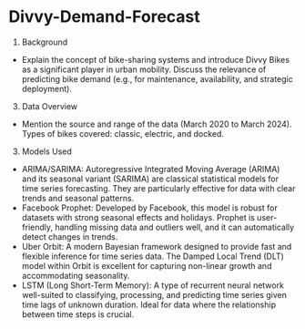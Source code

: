 # Divvy-Demand-Forecast

1. Background

* Explain the concept of bike-sharing systems and introduce Divvy Bikes as a significant player in urban mobility.
Discuss the relevance of predicting bike demand (e.g., for maintenance, availability, and strategic deployment).

3. Data Overview

* Mention the source and range of the data (March 2020 to March 2024).
Types of bikes covered: classic, electric, and docked.

3. Models Used

* ARIMA/SARIMA: Autoregressive Integrated Moving Average (ARIMA) and its seasonal variant (SARIMA) are classical statistical models for time series forecasting. They are particularly effective for data with clear trends and seasonal patterns.
* Facebook Prophet: Developed by Facebook, this model is robust for datasets with strong seasonal effects and holidays. Prophet is user-friendly, handling missing data and outliers well, and it can automatically detect changes in trends.
* Uber Orbit: A modern Bayesian framework designed to provide fast and flexible inference for time series data. The Damped Local Trend (DLT) model within Orbit is excellent for capturing non-linear growth and accommodating seasonality.
* LSTM (Long Short-Term Memory): A type of recurrent neural network well-suited to classifying, processing, and predicting time series given time lags of unknown duration. Ideal for data where the relationship between time steps is crucial.
